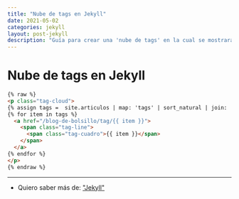 ```yaml
---
title: "Nube de tags en Jekyll"
date: 2021-05-02
categories: jekyll
layout: post-jekyll
description: "Guía para crear una 'nube de tags' en la cual se mostrarán todos los tags en Jekyll."
---
```


# Nube de tags en Jekyll

````html
{% raw %}
<p class="tag-cloud">
{% assign tags =  site.articulos | map: 'tags' | sort_natural | join: ','  | split: ',' | uniq %}
{% for item in tags %}
  <a href="/blog-de-bolsillo/tag/{{ item }}">
    <span class="tag-line">
      <span class="tag-cuadro">{{ item }}</span>
    </span>
  </a>
{% endfor %}
</p>
{% endraw %}
````

***

- Quiero saber más de: ["Jekyll"](../00/jekyll)
